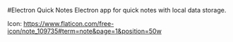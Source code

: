 #Electron Quick Notes
Electron app for quick notes with local data storage.

Icon: https://www.flaticon.com/free-icon/note_109735#term=note&page=1&position=50w
